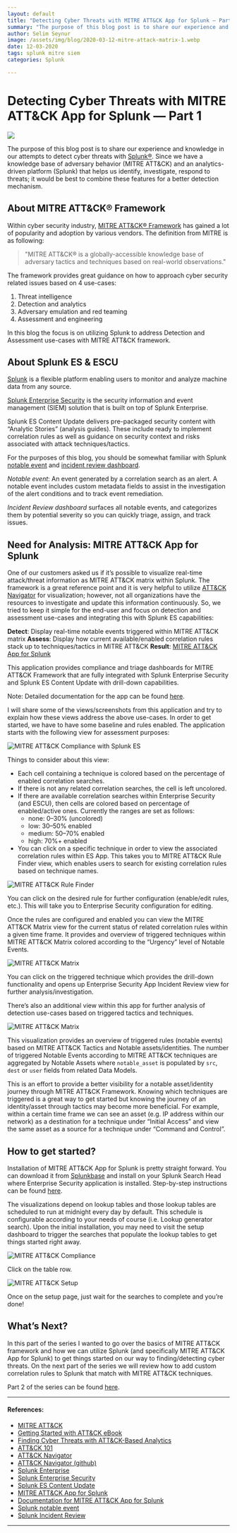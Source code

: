 ```yaml
---
layout: default
title: "Detecting Cyber Threats with MITRE ATT&CK App for Splunk — Part 1"
summary: "The purpose of this blog post is to share our experience and knowledge in our attempts to detect cyber threats with [Splunk®](https://www.splunk.com). Since we have ..."
author: Selim Seynur
image: /assets/img/blog/2020-03-12-mitre-attack-matrix-1.webp
date: 12-03-2020
tags: splunk mitre siem
categories: Splunk

---
```


# Detecting Cyber Threats with MITRE ATT&CK App for Splunk — Part 1

![](/assets/img/blog/2020-03-12-mitre-attack-matrix-1.webp)

The purpose of this blog post is to share our experience and knowledge in our attempts to detect cyber threats with [Splunk®](https://www.splunk.com). Since we have a knowledge base of adversary behavior (MITRE ATT&CK) and an analytics-driven platform (Splunk) that helps us identify, investigate, respond to threats; it would be best to combine these features for a better detection mechanism.

## About MITRE ATT&CK® Framework

Within cyber security industry, [MITRE ATT&CK® Framework](https://attack.mitre.org) has gained a lot of popularity and adoption by various vendors. The definition from MITRE is as following:

> "MITRE ATT&CK® is a globally-accessible knowledge base of adversary tactics and techniques based on real-world observations."

The framework provides great guidance on how to approach cyber security related issues based on 4 use-cases:

1. Threat intelligence
2. Detection and analytics
3. Adversary emulation and red teaming
4. Assessment and engineering

In this blog the focus is on utilizing Splunk to address Detection and Assessment use-cases with MITRE ATT&CK framework.

## About Splunk ES & ESCU
[Splunk](https://www.splunk.com) is a flexible platform enabling users to monitor and analyze machine data from any source.

[Splunk Enterprise Security](https://splunkbase.splunk.com/app/263/) is the security information and event management (SIEM) solution that is built on top of Splunk Enterprise.

Splunk ES Content Update delivers pre-packaged security content with “Analytic Stories” (analysis guides). These include ready to implement correlation rules as well as guidance on security context and risks associated with attack techniques/tactics.

For the purposes of this blog, you should be somewhat familiar with Splunk [notable event](https://docs.splunk.com/Splexicon:Notableevent) and [incident review dashboard](https://docs.splunk.com/Documentation/ES/6.1.0/User/IncidentReviewdashboard).

_Notable event_: An event generated by a correlation search as an alert. A notable event includes custom metadata fields to assist in the investigation of the alert conditions and to track event remediation.

_Incident Review dashboard_ surfaces all notable events, and categorizes them by potential severity so you can quickly triage, assign, and track issues.

## Need for Analysis: MITRE ATT&CK App for Splunk

One of our customers asked us if it’s possible to visualize real-time attack/threat information as MITRE ATT&CK matrix within Splunk. The framework is a great reference point and it is very helpful to utilize [ATT&CK Navigator](https://mitre-attack.github.io/attack-navigator/enterprise/) for visualization; however, not all organizations have the resources to investigate and update this information continuously. So, we tried to keep it simple for the end-user and focus on detection and assessment use-cases and integrating this with Splunk ES capabilities:

**Detect**: Display real-time notable events triggered within MITRE ATT&CK matrix
**Assess**: Display how current available/enabled correlation rules stack up to techniques/tactics in MITRE ATT&CK
**Result**: [MITRE ATT&CK App for Splunk](https://splunkbase.splunk.com/app/4617/)

This application provides compliance and triage dashboards for MITRE ATT&CK Framework that are fully integrated with Splunk Enterprise Security and Splunk ES Content Update with drill-down capabilities.

Note: Detailed documentation for the app can be found [here](https://seynur.github.io/DA-ESS-MitreContent/).

I will share some of the views/screenshots from this application and try to explain how these views address the above use-cases. In order to get started, we have to have some baseline and rules enabled. The application starts with the following view for assessment purposes:

![MITRE ATT&CK Compliance with Splunk ES](/assets/img/blog/2020-03-12-mitre-attack-compliance-1.webp)

Things to consider about this view:
- Each cell containing a technique is colored based on the percentage of enabled correlation searches.
- If there is not any related correlation searches, the cell is left uncolored.
- If there are available correlation searches within Enterprise Security (and ESCU), then cells are colored based on percentage of enabled/active ones.  Currently the ranges are set as follows:
  - none: 0–30% (uncolored)
  - low: 30–50% enabled
  - medium: 50–70% enabled
  - high: 70%+ enabled
- You can click on a specific technique in order to view the associated correlation rules within ES App. This takes you to MITRE ATT&CK Rule Finder view, which enables users to search for existing correlation rules based on technique names.

![MITRE ATT&CK Rule Finder](/assets/img/blog/2020-03-12-mitre-attack-rulefinder-1.webp)

You can click on the desired rule for further configuration (enable/edit rules, etc.). This will take you to Enterprise Security configuration for editing.

Once the rules are configured and enabled you can view the MITRE ATT&CK Matrix view for the current status of related correlation rules within a given time frame. It provides and overview of triggered techniques within MITRE ATT&CK Matrix colored according to the “Urgency” level of Notable Events.

![MITRE ATT&CK Matrix](/assets/img/blog/2020-03-12-mitre-attack-matrix-2.webp "MITRE ATT&amp;CK Matrix")

You can click on the triggered technique which provides the drill-down functionality and opens up Enterprise Security App Incident Review view for further analysis/investigation.

There’s also an additional view within this app for further analysis of detection use-cases based on triggered tactics and techniques.

![MITRE ATT&CK Matrix](/assets/img/blog/2020-03-12-mitre-attack-sankey-1.webp)

This visualization provides an overview of triggered rules (notable events) based on MITRE ATT&CK Tactics and Notable assets/identities. The number of triggered Notable Events according to MITRE ATT&CK techniques are aggregated by Notable Assets where `notable_asset` is populated by `src`, `dest` or `user` fields from related Data Models.

This is an effort to provide a better visibility for a notable asset/identity journey through MITRE ATT&CK Framework. Knowing which techniques are triggered is a great way to get started but knowing the journey of an identity/asset through tactics may become more beneficial. For example, within a certain time frame we can see an asset (e.g. IP address within our network) as a destination for a technique under “Initial Access” and view the same asset as a source for a technique under “Command and Control”.

## How to get started?
Installation of MITRE ATT&CK App for Splunk is pretty straight forward. You can download it from [Splunkbase](https://splunkbase.splunk.com/app/4617/) and install on your Splunk Search Head where Enterprise Security application is installed. Step-by-step instructions can be found [here](https://seynur.github.io/DA-ESS-MitreContent/).

The visualizations depend on lookup tables and those lookup tables are scheduled to run at midnight every day by default. This schedule is configurable according to your needs of course (i.e. Lookup generator search). Upon the initial installation, you may need to visit the setup dashboard to trigger the searches that populate the lookup tables to get things started right away.

![MITRE ATT&CK Compliance](/assets/img/blog/2020-03-12-mitre-attack-compliance-2.webp)

Click on the table row.

![MITRE ATT&CK Setup](/assets/img/blog/2020-03-12-mitre-attack-setup-1.webp)

Once on the setup page, just wait for the searches to complete and you’re done!

## What’s Next?
In this part of the series I wanted to go over the basics of MITRE ATT&CK framework and how we can utilize Splunk (and specifically MITRE ATT&CK App for Splunk) to get things started on our way to finding/detecting cyber threats. On the next part of the series we will review how to add custom correlation rules to Splunk that match with MITRE ATT&CK techniques.

Part 2 of the series can be found [here](/splunk/2020/04/17/detecting-cyber-threats-with-mitre-attack-app-for-splunk-part2).


---


#### References:

- [MITRE ATT&CK](https://attack.mitre.org/)
- [Getting Started with ATT&CK eBook](https://www.mitre.org/sites/default/files/publications/mitre-getting-started-with-attack-october-2019.pdf)
- [Finding Cyber Threats with ATT&CK-Based Analytics](https://www.mitre.org/publications/technical-papers/finding-cyber-threats-with-attck-based-analytics)
- [ATT&CK 101](https://medium.com/mitre-attack/att-ck-101-17074d3bc62)
- [ATT&CK Navigator](https://mitre-attack.github.io/attack-navigator/enterprise/)
- [ATT&CK Navigator (github)](https://github.com/mitre-attack/attack-navigator)
- [Splunk Enterprise](https://www.splunk.com/)
- [Splunk Enterprise Security](https://splunkbase.splunk.com/app/263/)
- [Splunk ES Content Update](https://splunkbase.splunk.com/app/3449/)
- [MITRE ATT&CK App for Splunk](https://splunkbase.splunk.com/app/4617/)
- [Documentation for MITRE ATT&CK App for Splunk](https://seynur.github.io/DA-ESS-MitreContent/)
- [Splunk notable event](https://docs.splunk.com/Splexicon:Notableevent)
- [Splunk Incident Review](https://docs.splunk.com/Documentation/ES/6.1.0/User/IncidentReviewdashboard)

---

